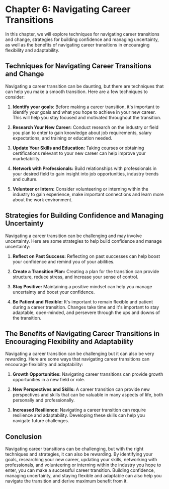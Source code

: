 Chapter 6: Navigating Career Transitions
========================================

In this chapter, we will explore techniques for navigating career transitions and change, strategies for building confidence and managing uncertainty, as well as the benefits of navigating career transitions in encouraging flexibility and adaptability.

Techniques for Navigating Career Transitions and Change
-------------------------------------------------------

Navigating a career transition can be daunting, but there are techniques that can help you make a smooth transition. Here are a few techniques to consider:

1. **Identify your goals**: Before making a career transition, it's important to identify your goals and what you hope to achieve in your new career. This will help you stay focused and motivated throughout the transition.

2. **Research Your New Career:** Conduct research on the industry or field you plan to enter to gain knowledge about job requirements, salary expectations, and training or education needed.

3. **Update Your Skills and Education:** Taking courses or obtaining certifications relevant to your new career can help improve your marketability.

4. **Network with Professionals:** Build relationships with professionals in your desired field to gain insight into job opportunities, industry trends and culture.

5. **Volunteer or Intern:** Consider volunteering or interning within the industry to gain experience, make important connections and learn more about the work environment.

Strategies for Building Confidence and Managing Uncertainty
-----------------------------------------------------------

Navigating a career transition can be challenging and may involve uncertainty. Here are some strategies to help build confidence and manage uncertainty:

1. **Reflect on Past Success:** Reflecting on past successes can help boost your confidence and remind you of your abilities.

2. **Create a Transition Plan:** Creating a plan for the transition can provide structure, reduce stress, and increase your sense of control.

3. **Stay Positive:** Maintaining a positive mindset can help you manage uncertainty and boost your confidence.

4. **Be Patient and Flexible:** It's important to remain flexible and patient during a career transition. Changes take time and it's important to stay adaptable, open-minded, and persevere through the ups and downs of the transition.

The Benefits of Navigating Career Transitions in Encouraging Flexibility and Adaptability
-----------------------------------------------------------------------------------------

Navigating a career transition can be challenging but it can also be very rewarding. Here are some ways that navigating career transitions can encourage flexibility and adaptability:

1. **Growth Opportunities:** Navigating career transitions can provide growth opportunities in a new field or role.

2. **New Perspectives and Skills:** A career transition can provide new perspectives and skills that can be valuable in many aspects of life, both personally and professionally.

3. **Increased Resilience:** Navigating a career transition can require resilience and adaptability. Developing these skills can help you navigate future challenges.

Conclusion
----------

Navigating career transitions can be challenging, but with the right techniques and strategies, it can also be rewarding. By identifying your goals, researching your new career, updating your skills, networking with professionals, and volunteering or interning within the industry you hope to enter, you can make a successful career transition. Building confidence, managing uncertainty, and staying flexible and adaptable can also help you navigate the transition and derive maximum benefit from it.
